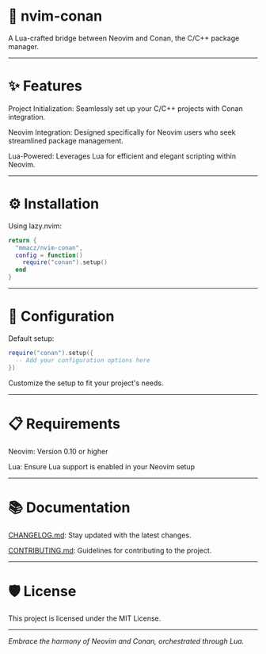 # 🌿 nvim-conan

A Lua-crafted bridge between Neovim and Conan, the C/C++ package manager.

------ 

# ✨ Features

Project Initialization: Seamlessly set up your C/C++ projects with Conan integration.

Neovim Integration: Designed specifically for Neovim users who seek streamlined package management.

Lua-Powered: Leverages Lua for efficient and elegant scripting within Neovim.

------

# ⚙️ Installation

Using lazy.nvim:

```lua
return {
  "mmacz/nvim-conan",
  config = function()
    require("conan").setup()
  end
}
```

------

# 🔧 Configuration

Default setup:
```lua
require("conan").setup({
  -- Add your configuration options here
})
```
Customize the setup to fit your project's needs.

------

# 📋 Requirements

Neovim: Version 0.10 or higher

Lua: Ensure Lua support is enabled in your Neovim setup

------

# 📚 Documentation

[CHANGELOG.md](CHANGELOG.md): Stay updated with the latest changes.

[CONTRIBUTING.md](CONTRIBUTING.md): Guidelines for contributing to the project.

------

# 🛡 License

This project is licensed under the MIT License.

------

*Embrace the harmony of Neovim and Conan, orchestrated through Lua.*
